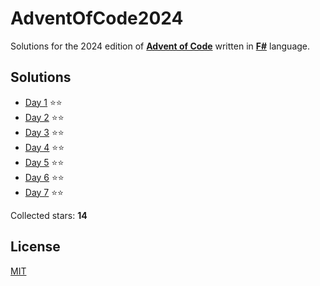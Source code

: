 ﻿# AdventOfCode2024

Solutions for the 2024 edition of **[Advent of Code](https://adventofcode.com/2024)** written in **[F#](https://fsharp.org)** language.

## Solutions
- [Day 1](src/AdventOfCode2024/Day01/Day01.fs) ⭐⭐
- [Day 2](src/AdventOfCode2024/Day02/Day02.fs) ⭐⭐
- [Day 3](src/AdventOfCode2024/Day03/Day03.fs) ⭐⭐
- [Day 4](src/AdventOfCode2024/Day04/Day04.fs) ⭐⭐
- [Day 5](src/AdventOfCode2024/Day05/Day05.fs) ⭐⭐
- [Day 6](src/AdventOfCode2024/Day06/Day06.fs) ⭐⭐
- [Day 7](src/AdventOfCode2024/Day07/Day07.fs) ⭐⭐

Collected stars: **14**

## License
[MIT](https://github.com/Sztorm/AdventOfCode2024/blob/master/LICENSE.txt)